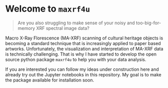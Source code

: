 # Welcome to `maxrf4u` 
> Are you also struggling to make sense of your noisy and too-big-for-memory XRF spectral image data? 


Macro X-Ray Florescence (MA-XRF) scanning of cultural heritage objects is becoming a standard technique that is increasingly applied to paper based artworks. Unfortunately, the visualization and interpretation of MA-XRF data is technically challenging. That is why I have started to develop the open source python package `maxrf4u` to help you with your data analysis. 

If you are interested you can follow my ideas under construction here and already try out the Jupyter notebooks in this repository. My goal is to make the package available for installation soon. 
